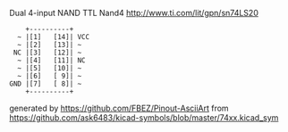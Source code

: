 Dual 4-input NAND
TTL Nand4
http://www.ti.com/lit/gpn/sn74LS20


	    +----------+
	  ~ |[1]   [14]| VCC
	  ~ |[2]   [13]| ~
	 NC |[3]   [12]| ~
	  ~ |[4]   [11]| NC
	  ~ |[5]   [10]| ~
	  ~ |[6]   [ 9]| ~
	GND |[7]   [ 8]| ~
	    +----------+


generated by https://github.com/FBEZ/Pinout-AsciiArt from https://github.com/ask6483/kicad-symbols/blob/master/74xx.kicad_sym